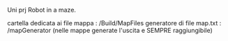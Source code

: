 Uni prj Robot in a maze.

cartella dedicata ai file mappa : /Build/MapFiles
generatore di file map.txt : /mapGenerator (nelle mappe generate l'uscita e SEMPRE raggiungibile)
